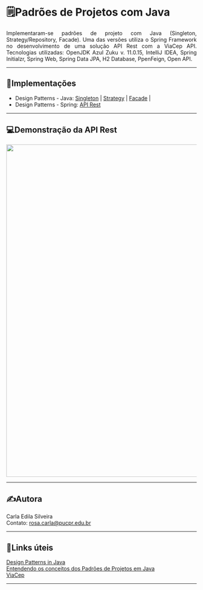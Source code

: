 # 🗒️Padrões de Projetos com Java  
<p align="justify">	
Implementaram-se padrões de projeto com Java (Singleton, Strategy/Repository, Facade). Uma das versões utiliza o Spring Framework no desenvolvimento de uma solução API Rest com a ViaCep API. Tecnologias utilizadas: OpenJDK Azul Zuku v. 11.0.15, IntelliJ IDEA, Spring Initialzr, Spring Web, Spring Data JPA, H2 Database, PpenFeign, Open API. 
</p>

---  

## 🔡Implementações  

* Design Patterns - Java: [Singleton](https://github.com/rosacarla/Padroes-de-projeto-com-Java/tree/main/lab-design-patterns-java/src/dio/com/design/patterns/java/singleton) | [Strategy](https://github.com/rosacarla/Padroes-de-projeto-com-Java/tree/main/lab-design-patterns-java/src/dio/com/design/patterns/java/strategy) | [Facade](https://github.com/rosacarla/Padroes-de-projeto-com-Java/tree/main/lab-design-patterns-java/src/dio/com/design/patterns/java/facade) | 
* Design Patterns - Spring: [API Rest](https://github.com/rosacarla/Padroes-de-projeto-com-Java/tree/main/lab-design-patterns-spring)  

---   

## 💻Demonstração da API Rest

<p align="center">
	<img src="https://github.com/rosacarla/Padroes-de-projeto-com-Java/blob/main/Projeto-Spring-APIRest.gif" width="880">
</p>  

---  

## ✍️Autora  
  
Carla Edila Silveira  
Contato: rosa.carla@pucpr.edu.br  

---  

## 🔗Links úteis  

[Design Patterns in Java](https://www.javatpoint.com/design-patterns-in-java)  
[Entendendo os conceitos dos Padrões de Projetos em Java](https://www.devmedia.com.br/entendendo-os-conceitos-dos-padroes-de-projetos-em-java/29083)  
[ViaCep](https://viacep.com.br/)  

---  
